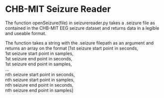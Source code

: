 # CHB-MIT Seizure Reader
The function openSeizure(file) in seizurereader.py takes a .seizure file as contained in the CHB-MIT EEG seizure dataset and returns data in a legible and useable format.

The function takes a string with the .seizure filepath as an argument and returns an array on the format
\[1st seizure start point in seconds,  
1st seizure start point in samples,  
1st seizure end point in seconds,  
1st seizure end point in samples,  
...  
nth seizure start point in seconds,  
nth seizure start point in samples,  
nth seizure end point in seconds,  
nth seizure end point in samples]  

